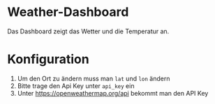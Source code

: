 # Weather-Dashboard

Das Dashboard zeigt das Wetter und die Temperatur an. 

# Konfiguration

1. Um den Ort zu ändern muss man `lat` und `lon` ändern
2. Bitte trage den Api Key unter `api_key` ein 
3. Unter https://openweathermap.org/api bekommt man den API Key
